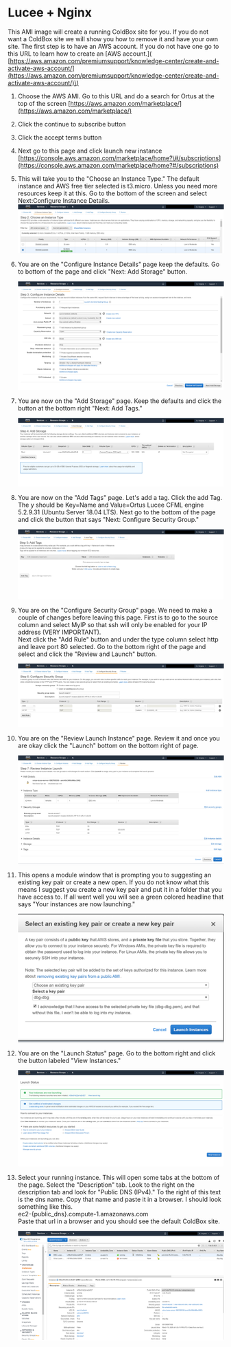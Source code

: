 # Lucee + Nginx

This AMI image will create a running ColdBox site for you. If you do not want a ColdBox site we will show you how to remove it and have your own site. The first step is to have an AWS account. If you do not have one go to this URL to learn how to create an \[AWS account.\]\( [https://aws.amazon.com/premiumsupport/knowledge-center/create-and-activate-aws-account/](https://aws.amazon.com/premiumsupport/knowledge-center/create-and-activate-aws-account/)\)

1. Choose the AWS AMI. Go to this URL and do a search for Ortus at the top of the screen [https://aws.amazon.com/marketplace/](https://aws.amazon.com/marketplace/)
2. Click the continue to subscribe button
3. Click the accept terms button
4. Next go to this page and click launch new instance [https://console.aws.amazon.com/marketplace/home?\#/subscriptions](https://console.aws.amazon.com/marketplace/home?#/subscriptions)
5. This will take you to the "Choose an Instance Type." The default instance and AWS free tier selected is t3.micro. Unless you need more resources keep it at this. Go to the bottom of the screen and select Next:Configure Instance Details.   [![step 2](https://raw.githubusercontent.com/murpg/murpg.github.io/master/images/step2.png)](https://raw.githubusercontent.com/murpg/murpg.github.io/master/images/step2.png)
6. You are on the "Configure Instance Details" page keep the defaults. Go to bottom of the page and click "Next: Add Storage" button.     

   ![Step 3](https://raw.githubusercontent.com/murpg/murpg.github.io/master/images/step3.png)

7. You are now on the "Add Storage" page. Keep the defaults and click the button at the bottom right "Next: Add Tags."

   ![Step 4](https://raw.githubusercontent.com/murpg/murpg.github.io/master/images/step4.png)

8. You are now on the "Add Tags" page. Let's add a tag. Click the add Tag. The y should be Key=Name and Value=Ortus Lucee CFML engine 5.2.9.31 \(Ubuntu Server 18.04 LTS\). Next go to the bottom of the page and click the button that says "Next: Configure Security Group."  


   ![Step 5](https://raw.githubusercontent.com/murpg/murpg.github.io/master/images/step5.png)

9. You are on the "Configure Security Group" page. We need to make a couple of changes before leaving this page. First is to go to the source column and select MyIP so that ssh will only be enabled for your IP address \(VERY IMPORTANT\).  
   Next click the "Add Rule" button and under the type column select http and leave port 80 selected. Go to the bottom right of the page and select and click the "Review and Launch" button.

   ![Step 6](https://raw.githubusercontent.com/murpg/murpg.github.io/master/images/step6.png)

10. You are on the "Review Launch Instance" page. Review it and once you are okay click the "Launch" bottom on the bottom right of page.

    ![Step 7](https://raw.githubusercontent.com/murpg/murpg.github.io/master/images/step7.png)

11. This opens a module window that is prompting you to suggesting an existing key pair or create a new open. If you do not know what this means I suggest you create a new key pair and put it in a folder that you have access to. If all went well you will see a green colored headline that says "Your instances are now launching."  

    ![Step Modal](https://raw.githubusercontent.com/murpg/murpg.github.io/master/images/step7a.png)

12. You are on the "Launch Status" page. Go to the bottom right and click the button labeled "View Instances." 

    ![Step 8](https://raw.githubusercontent.com/murpg/murpg.github.io/master/images/step8.png)

13. Select your running instance. This will open some tabs at the bottom of the page. Select the "Description" tab. Look to the right on the description tab and look for "Public DNS \(IPv4\)." To the right of this text is the dns name. Copy that name and paste it in a browser. I should look something like this.  
    ec2-{public\_dns}.compute-1.amazonaws.com  
    Paste that url in a browser and you should see the default ColdBox site.

    ![Step 9](https://raw.githubusercontent.com/murpg/murpg.github.io/master/images/step9.png)



  
  
  



